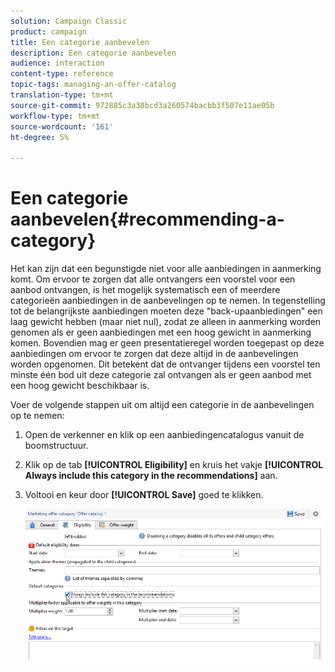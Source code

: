 ```yaml
---
solution: Campaign Classic
product: campaign
title: Een categorie aanbevelen
description: Een categorie aanbevelen
audience: interaction
content-type: reference
topic-tags: managing-an-offer-catalog
translation-type: tm+mt
source-git-commit: 972885c3a38bcd3a260574bacbb3f507e11ae05b
workflow-type: tm+mt
source-wordcount: '161'
ht-degree: 5%

---
```



# Een categorie aanbevelen{#recommending-a-category}

Het kan zijn dat een begunstigde niet voor alle aanbiedingen in aanmerking komt. Om ervoor te zorgen dat alle ontvangers een voorstel voor een aanbod ontvangen, is het mogelijk systematisch een of meerdere categorieën aanbiedingen in de aanbevelingen op te nemen. In tegenstelling tot de belangrijkste aanbiedingen moeten deze &quot;back-upaanbiedingen&quot; een laag gewicht hebben (maar niet nul), zodat ze alleen in aanmerking worden genomen als er geen aanbiedingen met een hoog gewicht in aanmerking komen. Bovendien mag er geen presentatieregel worden toegepast op deze aanbiedingen om ervoor te zorgen dat deze altijd in de aanbevelingen worden opgenomen. Dit betekent dat de ontvanger tijdens een voorstel ten minste één bod uit deze categorie zal ontvangen als er geen aanbod met een hoog gewicht beschikbaar is.

Voer de volgende stappen uit om altijd een categorie in de aanbevelingen op te nemen:

1. Open de verkenner en klik op een aanbiedingencatalogus vanuit de boomstructuur.
1. Klik op de tab **[!UICONTROL Eligibility]** en kruis het vakje **[!UICONTROL Always include this category in the recommendations]** aan.
1. Voltooi en keur door **[!UICONTROL Save]** goed te klikken.

   ![](assets/offer_cat_default_001.png)

